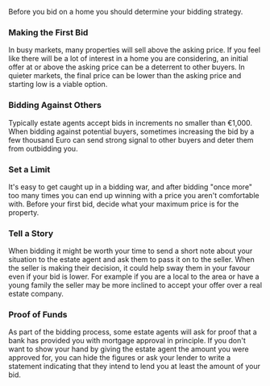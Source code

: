 Before you bid on a home you should determine your bidding strategy.


### Making the First Bid

In busy markets, many properties will sell above the asking price. If you feel like there will be a lot of interest in a home you are considering,
 an initial offer at or above the asking price can be a deterrent to other buyers. In quieter markets, the final price can be lower than the asking price
 and starting low is a viable option. 
 

### Bidding Against Others

Typically estate agents accept bids in increments no smaller than €1,000. When bidding against potential buyers, sometimes increasing the bid by a few 
 thousand Euro can send strong signal to other buyers and deter them from outbidding you.
 

### Set a Limit

It's easy to get caught up in a bidding war, and after bidding "once more" too many times you can end up winning with a price you aren't comfortable with.
 Before your first bid, decide what your maximum price is for the property.
 

### Tell a Story

When bidding it might be worth your time to send a short note about your situation to the estate agent and ask them to pass it on to the seller. 
 When the seller is making their decision, it could help sway them in your favour even if your bid is lower. 
 For example if you are a local to the area or have a young family the seller may be more inclined to accept your offer over a real estate company. 
 

### Proof of Funds

As part of the bidding process, some estate agents will ask for proof that a bank has provided you with mortgage approval in principle. 
 If you don't want to show your hand by giving the estate agent the amount you were approved for, you can hide the figures or ask your lender to write a statement indicating 
 that they intend to lend you at least the amount of your bid.
 